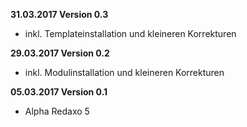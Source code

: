 **31.03.2017 Version 0.3**

- inkl. Templateinstallation und kleineren Korrekturen

**29.03.2017 Version 0.2**

- inkl. Modulinstallation und kleineren Korrekturen

**05.03.2017 Version 0.1**

- Alpha Redaxo 5
